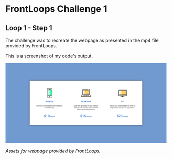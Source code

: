 # FrontLoops Challenge 1 
## Loop 1 - Step 1

The challenge was to recreate the webpage as presented in the mp4 file provided by FrontLoops.

This is a screenshot of my code's output. 

![Image of Final Code Output](final-product-screenshot.png)

*Assets for webpage provided by FrontLoops.*
